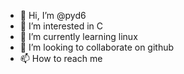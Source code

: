 - 👋 Hi, I’m @pyd6
- 👀 I’m interested in C
- 🌱 I’m currently learning linux
- 💞️ I’m looking to collaborate on github
- 📫 How to reach me 

<!---
pyd6/pyd6 is a ✨ special ✨ repository because its `README.md` (this file) appears on your GitHub profile.
You can click the Preview link to take a look at your changes.
--->

